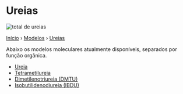 # Ureias

![total de ureias](https://img.shields.io/badge/ureias-4-6610f2)

[Início][inicio] › [Modelos][modelos] › [Ureias][ureias]

Abaixo os modelos moleculares atualmente disponíveis, separados por função orgânica.

- [Ureia](ureia/)
- [Tetrametilureia](tetrametilureia/)
- [Dimetilenotriureia (DMTU)](DMTU/)
- [Isobutilidenodiureia (IBDU)](IBDU/)

[inicio]: https://grsousajunior.github.io
[modelos]: https://grsousajunior.github.io/modelos/
[ureias]: https://grsousajunior.github.io/modelos/ureias/
